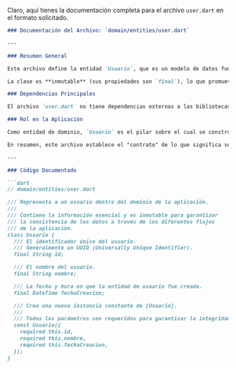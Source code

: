 Claro, aquí tienes la documentación completa para el archivo `user.dart` en el formato solicitado.

```markdown
### Documentación del Archivo: `domain/entities/user.dart`

---

### Resumen General

Este archivo define la entidad `Usuario`, que es un modelo de datos fundamental en la capa de dominio de la aplicación. Representa a un usuario con sus propiedades esenciales: un identificador único, un nombre y su fecha de creación.

La clase es **inmutable** (sus propiedades son `final`), lo que promueve un estado predecible y facilita la gestión de los datos a través de la aplicación. Su constructor `const` permite que las instancias de `Usuario` puedan ser creadas como constantes de tiempo de compilación, mejorando el rendimiento.

### Dependencias Principales

El archivo `user.dart` no tiene dependencias externas a las bibliotecas principales de Dart (`dart:core`). Esta independencia es una característica clave de las entidades de dominio en arquitecturas limpias (Clean Architecture), ya que asegura que la lógica de negocio central no está acoplada a frameworks de UI, bases de datos u otras implementaciones externas.

### Rol en la Aplicación

Como entidad de dominio, `Usuario` es el pilar sobre el cual se construye la lógica de negocio relacionada con los usuarios. Es utilizada por los Casos de Uso (Use Cases) y los Repositorios para realizar operaciones como crear, leer o actualizar la información de un usuario, sin conocer los detalles de cómo se almacena o se presenta esa información.

En resumen, este archivo establece el "contrato" de lo que significa ser un "Usuario" en el sistema, sirviendo como una fuente de verdad única para el modelo de datos del usuario.

---

### Código Documentado

```dart
// domain/entities/user.dart

/// Representa a un usuario dentro del dominio de la aplicación.
///
/// Contiene la información esencial y es inmutable para garantizar
/// la consistencia de los datos a través de los diferentes flujos
/// de la aplicación.
class Usuario {
  /// El identificador único del usuario.
  /// Generalmente un UUID (Universally Unique Identifier).
  final String id;

  /// El nombre del usuario.
  final String nombre;

  /// La fecha y hora en que la entidad de usuario fue creada.
  final DateTime fechaCreacion;

  /// Crea una nueva instancia constante de [Usuario].
  ///
  /// Todos los parámetros son requeridos para garantizar la integridad del objeto.
  const Usuario({
    required this.id,
    required this.nombre,
    required this.fechaCreacion,
  });
}
```
```